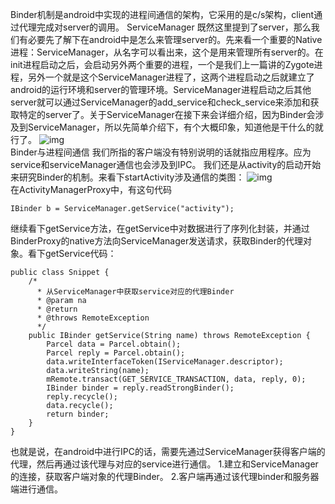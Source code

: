 Binder机制是android中实现的进程间通信的架构，它采用的是c/s架构，client通过代理完成对server的调用。
ServiceManager
既然这里提到了server，那么我们有必要先了解下在android中是怎么来管理server的。先来看一个重要的Native进程：ServiceManager，从名字可以看出来，这个是用来管理所有server的。在init进程启动之后，会启动另外两个重要的进程，一个是我们上一篇讲的Zygote进程，另外一个就是这个ServiceManager进程了，这两个进程启动之后就建立了android的运行环境和server的管理环境。ServiceManager进程启动之后其他server就可以通过ServiceManager的add_service和check_service来添加和获取特定的server了。关于ServiceManager在接下来会详细介绍，因为Binder会涉及到ServiceManager，所以先简单介绍下，有个大概印象，知道他是干什么的就行了。
![img](P)  
Binder与进程间通信
我们所指的客户端没有特别说明的话就指应用程序。应为service和serviceManager通信也会涉及到IPC。
我们还是从activity的启动开始来研究Binder的机制。来看下startActivity涉及通信的类图：
![img](P)  
在ActivityManagerProxy中，有这句代码
```  
IBinder b = ServiceManager.getService("activity"); 
```
继续看下getService方法，在getService中对数据进行了序列化封装，并通过BinderProxy的native方法向ServiceManager发送请求，获取Binder的代理对象。看下getService代码： 	
```  
public class Snippet {
	/*
	  * 从ServiceManager中获取service对应的代理Binder
	  * @param na
	  * @return
	  * @throws RemoteException
	  */
	public IBinder getService(String name) throws RemoteException {
		Parcel data = Parcel.obtain();
		Parcel reply = Parcel.obtain();
		data.writeInterfaceToken(IServiceManager.descriptor);
		data.writeString(name);
		mRemote.transact(GET_SERVICE_TRANSACTION, data, reply, 0);
		IBinder binder = reply.readStrongBinder();
		reply.recycle();
		data.recycle();
		return binder;
	}
}
```
也就是说，在android中进行IPC的话，需要先通过ServiceManager获得客户端的代理，然后再通过该代理与对应的service进行通信。
1.建立和ServiceManager的连接，获取客户端对象的代理Binder。
2.客户端再通过该代理binder和服务器端进行通信。